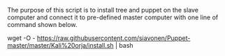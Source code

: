 The purpose of this script is to install tree and puppet on the slave computer and connect it to pre-defined master computer with one line of command shown below.

wget -O - https://raw.githubusercontent.com/siavonen/Puppet-master/master/Kali%20orja/install.sh | bash
